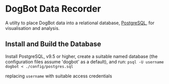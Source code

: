 # DogBot Data Recorder

A utilty to place DogBot data into a relational database, [PostgreSQL], for visualisation and analysis.

## Install and Build the Database

Install PostgreSQL, v9.5 or higher, create a suitable named database (the configuration files assume 'dogbot' as a default), and run:
`psql -U username dogbot < ./config/postgres.sql`

replacing `username` with suitable access credentials


[PostgreSQL]: https://www.postgresql.org/